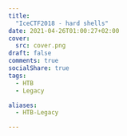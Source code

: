 ```yaml
---
title:
  "IceCTF2018 - hard shells"
date: 2021-04-26T01:00:27+02:00
cover:
  src: cover.png
draft: false
comments: true
socialShare: true
tags:
  - HTB
  - Legacy

aliases:
  - HTB-Legacy

---
```

